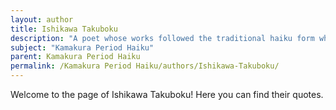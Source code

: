 ```yaml
---
layout: author
title: Ishikawa Takuboku
description: "A poet whose works followed the traditional haiku form while infusing modern themes, Takuboku's poems encapsulate the beauty and transience of nature and life."
subject: "Kamakura Period Haiku"
parent: Kamakura Period Haiku
permalink: /Kamakura Period Haiku/authors/Ishikawa-Takuboku/
---
```


Welcome to the page of Ishikawa Takuboku! Here you can find their quotes.
